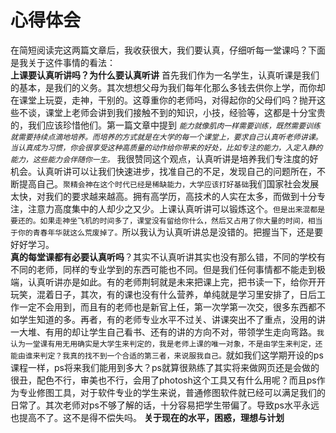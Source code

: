   # 心得体会
  在简短阅读完这两篇文章后，我收获很大，我们要认真，仔细听每一堂课吗？下面是我关于这件事情的看法：  
  **上课要认真听讲吗？为什么要认真听讲**
首先我们作为一名学生，认真听课是我们的基本，是我们的义务。其次想想父母为我们每年化那么多钱去供你上学，而你却在课堂上玩耍，走神，干别的。这尊重你的老师吗，对得起你的父母们吗？抛开这些不谈，课堂上老师会讲到我们接触不到的知识，小技，经验等，这都是十分宝贵的，我们应该珍惜他们。第一篇文章中提到  *`能力就像肌肉一样需要训练，既然需要训练就需要持续点滴地培养。而培养的方式就是在大学的每一个课堂上，要求自己认真听老师讲课。当认真成为习惯，你会很享受这种高质量的动作给你带来的好处，比如专注的能力，入定入静的能力，这些能力会伴随你一生。`* 我很赞同这个观点，认真听讲是培养我们专注度的好机会。认真听讲可以让我们快速进步，找准自己的不足，发现自己的问题所在，不断提高自己。`聚精会神在这个时代已经是稀缺能力，大学应该打好基础`我们国家社会发展太快，对我们的要求越来越高。拥有高学历，高技术的人实在太多，而做到十分专注，注意力高度集中的人却少之又少。上课认真听讲可以锻炼这个。`但是出来混都是要还的。如果走神坐飞机的时间多了，课堂没有留给你什么，然后又占用了你大量的时间，相当于你的青春年华就这么荒废掉了。`所以我认为认真听讲总是没错的。把握当下，还是要好好学习。  
**真的每堂课都有必要认真听吗**？其实不认真听讲其实也没有那么错，不同的学校有不同的老师，同样的专业学到的东西可能也不同。但是我们任何事情都不能走到极端，认真听讲亦是如此。有的老师荆轲就是未来把课上完，把书读一下，给你开开玩笑，混着日子，其次，有的课也没有什么营养，单纯就是学习里安排了，日后工作一定不会用到，而且有的老师也是新官上任，第一次学第一次交，很多东西都不如学生知道的多。再者，有的老师专业水平不过关、讲课突出不了重点，没用的讲一大堆、有用的却让学生自己看书、还有的讲的方向不对，带领学生走向弯路。`我认为一堂课有用无用确实是大学生来判定的，我是老师上课的唯一对象，不是由学生来判定，还能由谁来判定？我真的找不到一个合适的第三者，来说服我自己。`就如我们这学期开设的ps课程一样，ps将来我们能用到多大？ps就算很熟练了其实将来做网页还是会做的很丑，配色不行，审美也不行，会用了photosh这个工具又有什么用呢？而且ps作为专业修图工具，对于软件专业的学生来说，普通修图软件就已经可以满足我们的日常了。其次老师对ps不够了解的话，十分容易把学生带偏了。导致ps水平永远也提高不了。这不是得不偿失吗。
**关于现在的水平，困惑，理想与计划**
